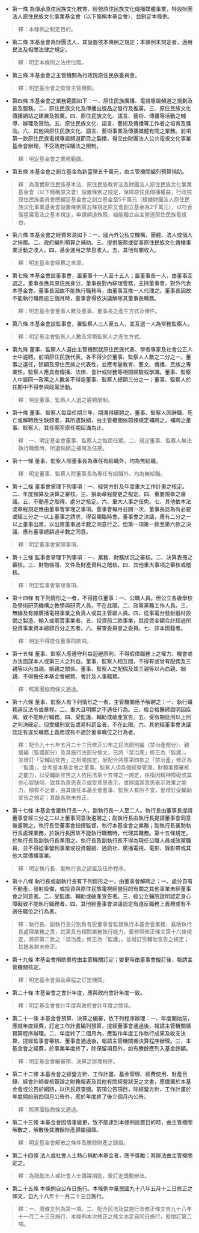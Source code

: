 * 第一條 為傳承原住民族文化教育、經營原住民族文化傳播媒體事業，特設財團法人原住民族文化事業基金會（以下簡稱本基金會），並制定本條例。

> 釋：本條例之制定目的。

* 第二條 本基金會為財團法人，其設置依本條例之規定；本條例未規定者，適用民法及相關法律之規定。

> 釋：明定本條例之法律位階。

* 第三條 本基金會之主管機關為行政院原住民族委員會。

> 釋：明定基金會之監督主管機關。

* 第四條 本基金會之業務範圍如下：一、原住民族廣播、電視專屬頻道之規劃及普及服務。二、原住民族文化及傳播出版品之發行及推廣。三、原住民族文化傳播網站之建置及推廣。四、原住民族文化、語言、藝術、傳播等活動之輔導、辦理及贊助。五、原住民族文化、語言、藝術及傳播等工作者之培育及獎助。六、其他與原住民族文化、語言、藝術事業及傳播媒體有關之業務。前項第一款原住民族電視專屬頻道節目之製播，得交由財團法人公共電視文化事業基金會辦理，不受政府採購法之限制。

> 釋：明定基金會之業務範圍。

* 第五條 本基金會之創立基金為新臺幣五千萬元，由主管機關編列預算捐助。

> 釋：為落實原住民族基本法、原住民族教育法及財團法人原住民族文化事業基金會（以下簡稱原文會）設置條例之規定，保障原住民傳播權益，行政院原住民族委員會應編足基金會之創立基金至5千萬元（根據財團法人原住民族文化事業基金會設置條例第五條規定原文會創立基金為2千萬元），以符合衛星廣電法之基本規定，申請頻道執照，始能獨立自主營運原住民族電視台。

* 第六條 本基金會之經費來源如下：一、國內外公私立機構、團體、法人或個人之捐贈。二、政府編列預算之補助。三、提供服務或從事原住民族文化傳播事業活動之收入。四、基金運用之孳息收入。五、其他有關收入。

> 釋：明定基金會經費之來源。

* 第七條 本基金會設董事會，置董事十一人至十五人；置董事長一人，由董事互選之。董事長應具原住民身分。董事長對內綜理會務，主持董事會，對外代表本基金會。董事長因故不能執行職務時，由董事互推一人代理之。董事長因故不能執行職務逾三個月時，董事會得依決議解除其董事長職務。

> 釋：明定基金會董事人數及董事、董事長之產生方式及條件。

* 第八條 本基金會設監事會，置監察人三人至五人，並互選一人為常務監察人。

> 釋：明定基金會監察人人數及常務監察人之產生方式。

* 第九條 董事、監察人人選由主管機關就原住民族代表、學者專家及社會公正人士中遴聘。前項原住民族代表，各不得少於董事、監察人人數之二分之一。董事之選任，除顧及原住民族之代表性，並應考量教育、藝文、傳播、民族之專業性。監察人應具有傳播、法律、會計或財務等相關經驗或學識。董事、監察人中屬同一政黨之人數各不得逾董事、監察人總額三分之一；董事、監察人於任期中不得參與政黨活動。

> 釋：明定董事、監察人人選之遴聘限制。

* 第十條 董事、監察人每屆任期三年，期滿得續聘之。董事、監察人因辭職、死亡或解聘致生缺額者，其所遺缺額，由主管機關依前條規定補聘之，補聘之董事、監察人，其任期至原任期屆滿為止。

> 釋：一、明定基金會董事、監察人之每屆任期。二、規定董事、監察人無法執行職務時，所遺缺額之補聘及任期。

* 第十一條 董事、監察人除董事長為專任有給職外，均為無給職。

> 釋：明定董事、監察人除董事長為專任有給職外，均為無給職。

* 第十二條 董事會掌理下列事項：一、經營方針及年度重大工作計畫之核定。二、年度預算及決算之審核。三、捐助章程變更之擬定。四、重要規章之審議。五、不動產之取得、處分之核定。六、重大人事之任免。七、其他依本法或章程規定應由董事會掌理之事項。董事會每月召開一次，董事長認為有必要或經三分之一以上董事之請求，得召開臨時會。董事會之決議，應有二分之一以上董事出席，以出席董事過半數之同意行之。但第一項第一款至第六款之決議，應有董事總額過半數之同意。

> 釋：明定董事會掌理事項。

* 第十三條 監事會掌理下列事項：一、業務、財務狀況之審核。二、決算表冊之審核。三、財物帳冊、文件及財產資料之稽核。四、其他重大事項之審核或稽核。

> 釋：明定監事會掌理事項。

* 第十四條 有下列情形之一者，不得擔任董事：一、公職人員。但公立各級學校及學術研究機構之教學與研究人員，不在此限。二、政黨黨務工作人員。三、無線及有線廣播電視事業之負責人或其主管級人員。四、從事電台發射器材設備之製造、輸入或販賣事業者。五、投資前二款事業，其投資金額合計超過所投資事業資本總額百分之五者。六、審查委員會之委員。七、非本國籍者。

> 釋：明定不得擔任董事的款項。

* 第十五條 董事、監察人應遵守利益迴避原則，不得假借職務上之權力、機會或方法圖謀本人或第三人之利益。董事、監察人相互間，不得有或曾有配偶及三親等以內血親、姻親之關係。董事、監察人之配偶及其三親等以內血親、姻親，不得擔任本基金會總務、會計及人事職務。

> 釋：照黨團協商條文通過。

* 第十六條 董事、監察人有下列情形之一者，主管機關應予解聘之：一、執行職務違反法令或章程。二、重大且明顯之不適任行為。三、經合格醫師證明因疾病，致不能執行職務。四、受監護、輔助或破產宣告。五、受有期徒刑以上刑之判決確定。但受緩刑宣告或易科罰金者，不在此限。六、其他經董事會決議認定有違反職務上義務或有不適於董事職位之行為者。

> 釋：配合九十七年五月二十三日修正公布之民法總則編（禁治產部分）、親屬編（監護部分）及其施行法部分條文，已將「禁治產」修正為「監護」，並增訂「受輔助宣告」之相關規定，爰配合將原第四款之「禁治產」修正為「監護」，並考量本基金會之董事、監察人須具備經營管理、財務業務審核之能力，以受輔助宣告之人依民法第十五條之一規定，係指因精神障礙或其他心智缺陷，致其為意思表示或受意思表示，或辨識其意思表示效果之能力，顯有不足者，由其擔任本基金會董事、監察人有所不宜，爰增訂受輔助宣告之規定；其餘各款未修正。

* 第十七條 本基金會置執行長一人，副執行長一人至二人。執行長由董事長提請董事會經三分之二以上董事同意後遴聘之；副執行長由執行長提請董事會同意後遴聘之。執行長受董事會指揮監督，執行本基金會之業務；副執行長襄助執行長處理業務，於執行長因故不能執行職務時，代理其職務。第十五條規定，於執行長及副執行長準用之。執行長及副執行長不得為現任公職人員或政黨職員，並不得從事營利事業或投資報紙、通訊社、廣播電視、電影、錄影帶或其他大眾傳播事業。

> 釋：明定執行長、副執行長之設置及任命程序。

* 第十八條 執行長或副執行長有下列情形之一，由董事會解聘之：一、處分自有不動產、發射設備，或投資與原住民族電視經營目的有關之其他事業未經董事會之同意者。二、受監護、輔助或破產宣告者。三、經公立醫院證明認定身心障礙致不能執行職務者。四、其他經董事會決議認定有違反職務上義務或有不適任職位之行為者。

> 釋：執行長、副執行長分別負有受董事會監督執行本基金會業務、襄助執行長處理業務之責，其需具有相關業務執行能力，爰參照修正條文第十六條規定，將原第二款之「禁治產」修正為「監護」，並增訂受輔助宣告之規定；其餘各款未修正。

* 第十九條 本基金會捐助章程由主管機關訂定；變更時由董事會擬訂後，報請主管機關核定。

> 釋：明定基金會捐助章程之訂定機關。

* 第二十條 本基金會之會計年度，應與政府會計年度一致。

> 釋：明定基金會會計年度與政府會計年度之關係。

* 第二十一條 本基金會預算、決算之編審，依下列程序辦理：一、年度開始前，應就年度經費，訂定工作計畫編列預算，提經董事會通過後，報請主管機關循預算程序辦理。二、年度終了二個月內，應製作年度工作執行成果及收支決算，提經監事會審核、董事會通過後，報請主管機關循決算程序辦理。三、本基金會之經費，於事業年度終了，除保留項目外，如有賸餘應列入基金餘額。

> 釋：明定基金會編審預、決算之辦理程序。

* 第二十二條 本基金會之經營方針、工作計畫、基金管理、經費使用、財產目錄、經會計師查核簽證之財務報表及其他有關經營狀況之文書，應備置於本基金會或公告於網路，以供民眾查閱。前項公告項目，除經營方針、工作計畫於年度開始前四個月公告外，應於年度終了後三個月內公告。

> 釋：照黨團協商條文通過。

* 第二十三條 本基金會因情事變更，致不能達到本條例設置目的時，由主管機關解散之，解散後其賸餘財產歸屬國庫。

> 釋：明定基金會解散之條件及賸餘財產之歸屬。

* 第二十四條 法人或社會人士熱心捐助本基金者，應予獎勵；其辦法由主管機關定之。

> 釋：為鼓勵法人或社會人士踴躍捐助，爰訂定獎勵辦法。

* 第二十五條 本條例自公布日施行。本條例中華民國九十八年五月十二日修正之條文，自九十八年十一月二十三日施行。

> 釋：一、原條文列為第一項。二、配合民法及其施行法修正條文自九十八年十一月二十三日施行，本條例本次修正之條文亦定自同日施行，爰增訂第二項。

